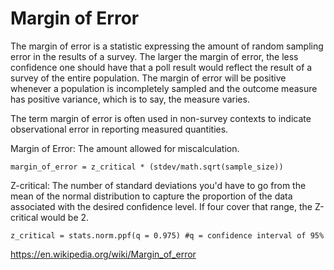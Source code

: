 # Margin of Error
The margin of error is a statistic expressing the amount of random sampling error in the results of a survey. The larger the margin of error, the less confidence one should have that a poll result would reflect the result of a survey of the entire population. The margin of error will be positive whenever a population is incompletely sampled and the outcome measure has positive variance, which is to say, the measure varies.

The term margin of error is often used in non-survey contexts to indicate observational error in reporting measured quantities.

Margin of Error: The amount allowed for miscalculation.

    margin_of_error = z_critical * (stdev/math.sqrt(sample_size))
Z-critical: The number of standard deviations you'd have to go from the mean of the normal distribution to capture the proportion of the data associated with the desired confidence level. If four cover that range, the Z-critical would be 2.

    z_critical = stats.norm.ppf(q = 0.975) #q = confidence interval of 95%
    
https://en.wikipedia.org/wiki/Margin_of_error
